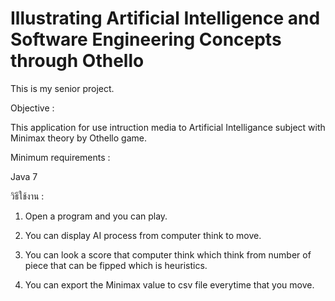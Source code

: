 Illustrating Artificial Intelligence and Software Engineering Concepts through Othello
======================================================================================
This is my senior project.

Objective :

This application for use intruction media to Artificial Intelligance subject with Minimax theory by Othello game.

Minimum requirements :

Java 7

วิธีใช้งาน :

1. Open a program and you can play.

2. You can display AI process from computer think to move.

3. You can look a score that computer think which think from number of piece that can be fipped which is heuristics.

4. You can export the Minimax value to csv file everytime that you move.

